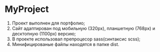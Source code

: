 # MyProject
1. Проект выполнен для портфолио;
2. Сайт адаптирован под мобильную (320px), планшетную (768px) и десктопную (1100px) версию;
3. В проекте использовал препроцесор sass(синтаксис scss);
4. Минифицированые файлы находятся в папке dist.
